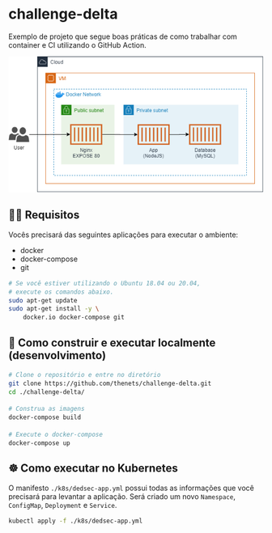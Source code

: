 # challenge-delta

Exemplo de projeto que segue boas práticas de como trabalhar com container e CI utilizando o GitHub Action.

![Infra Docker](./docs/infra.png)

## 🐱‍💻 Requisitos

Vocês precisará das seguintes aplicações para executar o ambiente:

- docker
- docker-compose
- git

```bash
# Se você estiver utilizando o Ubuntu 18.04 ou 20.04,
# execute os comandos abaixo.
sudo apt-get update
sudo apt-get install -y \
	docker.io docker-compose git
```

## 🐳 Como construir e executar localmente (desenvolvimento)

```bash
# Clone o repositório e entre no diretório
git clone https://github.com/thenets/challenge-delta.git
cd ./challenge-delta/

# Construa as imagens
docker-compose build

# Execute o docker-compose
docker-compose up
```


## ☸ Como executar no Kubernetes

O manifesto `./k8s/dedsec-app.yml` possui todas as informações que você precisará para levantar a aplicação. Será criado um novo `Namespace`, `ConfigMap`, `Deployment` e `Service`.

```bash
kubectl apply -f ./k8s/dedsec-app.yml
```
